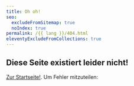 ```yaml
---
title: Oh oh!
seo:
  excludeFromSitemap: true
  noIndex: true
permalink: /{{ lang }}/404.html
eleventyExcludeFromCollections: true
---
```


## Diese Seite existiert leider nicht!

[Zur Startseite!](/). Um Fehler mitzuteilen: <a :href="'mailto:'.concat(atob('{{ settings.author.email | base64 }}'))" x-data x-text="atob('{{ settings.author.email | base64 }}')" class="email"></a>